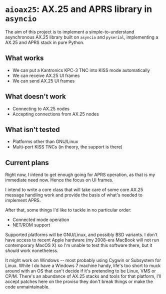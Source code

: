 # `aioax25`: AX.25 and APRS library in `asyncio`

The aim of this project is to implement a simple-to-understand asynchronous
AX.25 library built on `asyncio` and `pyserial`, implementing a AX.25 and APRS
stack in pure Python.

## What works

* We can put a Kantronics KPC-3 TNC into KISS mode automatically
* We can receive AX.25 UI frames
* We can send AX.25 UI frames

## What doesn't work

* Connecting to AX.25 nodes
* Accepting connections from AX.25 nodes

## What isn't tested

* Platforms other than GNU/Linux
* Multi-port KISS TNCs (in theory, the support is there)

## Current plans

Right now, I intend to get enough going for APRS operation, as that is my
immediate need now.  Hence the focus on UI frames.

I intend to write a core class that will take care of some core AX.25 message
handling work and provide the basis of what's needed to implement APRS.

After that, some things I'd like to tackle in no particular order:

* Connected mode operation
* NET/ROM support

Supported platforms will be GNU/Linux, and possibly BSD variants.  I don't
have access to recent Apple hardware (my 2008-era MacBook will not run
contemporary MacOS X) so I'm unable to test this software there, but it
_should_ work nonetheless.

It might work on Windows -- most probably using Cygwin or Subsystem for Linux.
While I do have a Windows 7 machine handy, life's too short to muck around
with an OS that can't decide if it's pretending to be Linux, VMS or CP/M.
There's an abundance of AX.25 stacks and tools for that platform, I'll accept
patches here on the proviso they don't break things or make the code
unmaintainable.
